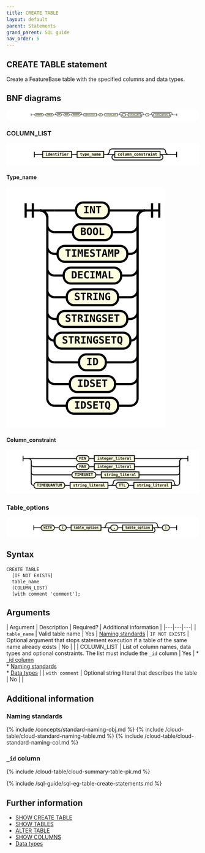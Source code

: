 ```yaml
---
title: CREATE TABLE
layout: default
parent: Statements
grand_parent: SQL guide
nav_order: 5
---
```


## CREATE TABLE statement

Create a FeatureBase table with the specified columns and data types.

## BNF diagrams

![expr](/assets/images/sql-guide/create_table_stmt.svg)

### COLUMN_LIST
![expr](/assets/images/sql-guide/column_def.svg)

#### Type_name
![expr](/assets/images/sql-guide/type_name.svg)

#### Column_constraint
![expr](/assets/images/sql-guide/column_constraint.svg)

### Table_options
![expr](/assets/images/sql-guide/table_options.svg)

## Syntax

```
CREATE TABLE
  [IF NOT EXISTS]
  table_name
  (COLUMN_LIST)
  [with comment 'comment'];
```

## Arguments

| Argument | Description | Required? | Additional information |
|---|---|---|
| `table_name` | Valid table name | Yes | [Naming standards](#naming-standards)
| `IF NOT EXISTS` | Optional argument that stops statement execution if a table of the same name already exists | No |  |
| COLUMN_LIST | List of column names, data types and optional constraints. The list must include the `_id` column | Yes | * [_id column](#_id-column)<br/>* [Naming standards](#naming-standards)<br/>* [Data types](/docs/sql-guide/data-types/data-types-home) |
| `with comment` | Optional string literal that describes the table | No |  |

## Additional information

### Naming standards

{% include /concepts/standard-naming-obj.md %}
{% include /cloud-table/cloud-standard-naming-table.md %}
{% include /cloud-table/cloud-standard-naming-col.md %}

### `_id` column

{% include /cloud-table/cloud-summary-table-pk.md %}

<!--next include has heading "CREATE TABLE examples"-->

{% include /sql-guide/sql-eg-table-create-statements.md %}

<!--original create table statements to be reviewed as they may already be included above

{% include /sql-guide/table-create-prod-sale-string-eg.md %}

### CREATE TABLE with integer constraints

{% include /sql-guide/table-create-integer-constraints-eg.md%}

### CREATE TABLE with STRINGSET data type

{% include /sql-guide/table-create-stringset-datatype-eg.md %}

{% include /sql-guide/table-create-segments-eg.md %}

{% include /sql-guide/create-table-with-stringsetq-timeq.md %}

### CREATE TABLE with TIMEQUANTUM constraints

{% include /sql-guide/table-create-timequantum-eg.md %}

### CREATE TABLE with vector array

* [CREATE TABLE with VECTOR data type column](/docs/sql-guide/examples/sql-eg-table/sql-eg-table-create-cosvec-target)

### CREATE TABLE with all column types

{% include /sql-guide/table-create-types-all-eg.md %}
-->

## Further information

* [SHOW CREATE TABLE](/docs/sql-guide/statements/statement-table-create-show)
* [SHOW TABLES](/docs/sql-guide/statements/statement-tables-show)
* [ALTER TABLE](/docs/sql-guide/statements/statement-table-alter)
* [SHOW COLUMNS](/docs/sql-guide/statements/statement-columns-show)
* [Data types](/docs/sql-guide/data-types/data-types-home)
